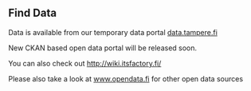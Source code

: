 ## Find Data

Data is available from our temporary data portal [data.tampere.fi](http://data.tampere.fi)

New CKAN based open data portal will be released soon.

You can also check out http://wiki.itsfactory.fi/

Please also take a look at www.opendata.fi for other open data sources

